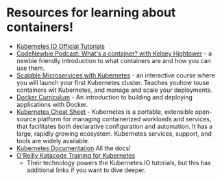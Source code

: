# Resources for learning about containers!
- [Kubernetes IO Official Tutorials](https://kubernetes.io/docs/tutorials/kubernetes-basics/)
- [CodeNewbie Podcast: What's a container? with Kelsey Hightower](https://www.codenewbie.org/podcast/what-s-a-container) - a newbie friendly introduction to what containers are and how you can use them.
- [Scalable Microservices with Kubernetes](https://www.udacity.com/course/scalable-microservices-with-kubernetes--ud615) - an interactive course where you will launch your first Kubernetes cluster. Teaches youhow touse containers wit Kubernetes, and manage and scale your deployments.
- [Docker Curriculum](https://docker-curriculum.com/) - An introduction to building and deploying applications with Docker.
- [Kubernetes Cheat Sheet](https://linuxacademy.com/blog/containers/kubernetes-cheat-sheet/) - Kubernetes is a portable, extensible open-source platform for managing containerized workloads and services, that facilitates both declarative configuration and automation. It has a large, rapidly growing ecosystem. Kubernetes services, support, and tools are widely available.
- [Kubernetes Documentation](https://kubernetes.io/docs/concepts/overview/what-is-kubernetes/) All the docs!
- [O'Reilly Katacode Training for Kubernetes](https://www.katacoda.com/courses/kubernetes)
    - Their technology powers the Kubernetes.IO tutorials, but this has additional links if you want to dive deeper.


